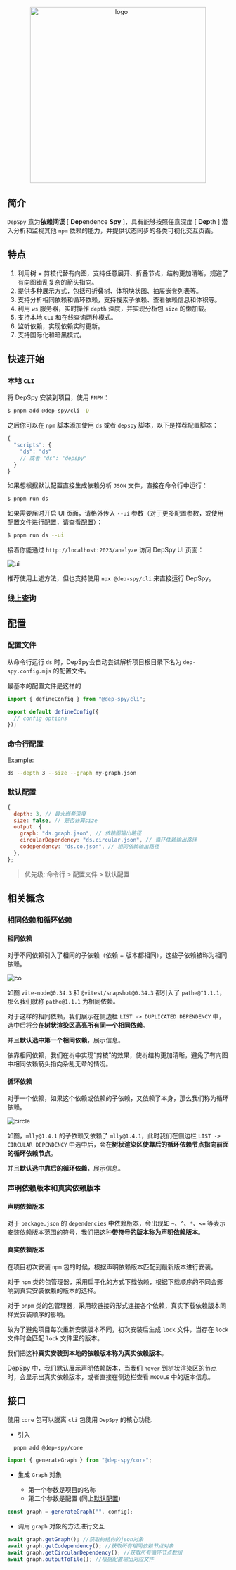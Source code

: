 <p align="center">
  <img src="https://cheerioinf-img.oss-cn-beijing.aliyuncs.com/img/logo_light_small.svg" alt="logo" width="400" />
</ p>

## 简介

`DepSpy` 意为**依赖间谍** [ **Dep**endence **Spy** ]，具有能够按照任意深度 [ **Dep**th ] 潜入分析和监视其他 `npm` 依赖的能力，并提供状态同步的各类可视化交互页面。

## 特点

1. 利用树 + 剪枝代替有向图，支持任意展开、折叠节点，结构更加清晰，规避了有向图错乱复杂的箭头指向。
2. 提供多种展示方式，包括可折叠树、体积块状图、抽屉嵌套列表等。
3. 支持分析相同依赖和循环依赖，支持搜索子依赖、查看依赖信息和体积等。
4. 利用 `ws` 服务器，实时操作 `depth` 深度，并实现分析包 `size` 的懒加载。
5. 支持本地 `CLI` 和在线查询两种模式。
6. 监听依赖，实现依赖实时更新。
7. 支持国际化和暗黑模式。

## 快速开始

### 本地 `CLI`

将 DepSpy 安装到项目，使用 `PNPM`：

```bash
$ pnpm add @dep-spy/cli -D
```

之后你可以在 `npm` 脚本添加使用 `ds` 或者 `depspy` 脚本，以下是推荐配置脚本：

```js
{
  "scripts": {
    "ds": "ds"
    // 或者 "ds": "depspy"
  }
}
```

如果想根据默认配置直接生成依赖分析 `JSON` 文件，直接在命令行中运行：

```bash
$ pnpm run ds
```

如果需要届时开启 UI 页面，请格外传入 `--ui` 参数（对于更多配置参数，或使用配置文件进行配置，请查看[配置](#配置)）：

```bash
$ pnpm run ds --ui
```

接着你能通过 `http://localhost:2023/analyze` 访问 DepSpy UI 页面：

![ui](https://cheerioinf-img.oss-cn-beijing.aliyuncs.com/img/image-20230828225639712%202.png)

推荐使用上述方法，但也支持使用 `npx @dep-spy/cli` 来直接运行 DepSpy。

### 线上查询

## 配置

### 配置文件

从命令行运行 `ds` 时，DepSpy会自动尝试解析项目根目录下名为 `dep-spy.config.mjs` 的配置文件。

最基本的配置文件是这样的

```javascript
import { defineConfig } from "@dep-spy/cli";

export default defineConfig({
  // config options
});
```

### 命令行配置

Example:

```bash
ds --depth 3 --size --graph my-graph.json
```

### 默认配置

```javascript
{
  depth: 3, // 最大嵌套深度
  size: false, // 是否计算size
  output: {
    graph: "ds.graph.json", // 依赖图输出路径
    circularDependency: "ds.circular.json", // 循环依赖输出路径
    codependency: "ds.co.json", // 相同依赖输出路径
  },
};
```

> 优先级: 命令行 > 配置文件 > 默认配置

## 相关概念

### 相同依赖和循环依赖

#### 相同依赖

对于不同依赖引入了相同的子依赖（依赖 + 版本都相同），这些子依赖被称为相同依赖。

![co](https://cheerioinf-img.oss-cn-beijing.aliyuncs.com/img/image-20230828230956388.png)

如图 `vite-node@0.34.3` 和 `@vitest/snapshot@0.34.3` 都引入了 `pathe@^1.1.1`，那么我们就称 `pathe@1.1.1` 为相同依赖。

对于这样的相同依赖，我们展示在侧边栏 `LIST -> DUPLICATED DEPENDENCY` 中，选中后将会**在树状渲染区高亮所有同一个相同依赖**。

并且**默认选中第一个相同依赖**，展示信息。

依靠相同依赖，我们在树中实现“剪枝”的效果，使树结构更加清晰，避免了有向图中相同依赖箭头指向杂乱无章的情况。

#### 循环依赖

对于一个依赖，如果这个依赖或依赖的子依赖，又依赖了本身，那么我们称为循环依赖。

![circle](https://cheerioinf-img.oss-cn-beijing.aliyuncs.com/img/image-20230828231818539.png)

如图，`mlly@1.4.1` 的子依赖又依赖了 `mlly@1.4.1`，此时我们在侧边栏 `LIST -> CIRCULAR DEPENDENCY` 中选中后，会**在树状渲染区使靠后的循环依赖节点指向前面的循环依赖节点**。

并且**默认选中靠后的循环依赖**，展示信息。

### 声明依赖版本和真实依赖版本

#### 声明依赖版本

对于 `package.json` 的 `dependencies` 中依赖版本，会出现如 `~`、`^`、`*`、`<=` 等表示安装依赖版本范围的符号，我们把这种**带符号的版本称为声明依赖版本**。

#### 真实依赖版本

在项目初次安装 `npm` 包的时候，根据声明依赖版本匹配到最新版本进行安装。

对于 `npm` 类的包管理器，采用扁平化的方式下载依赖，根据下载顺序的不同会影响到真实安装依赖的版本的选择。

对于 `pnpm` 类的包管理器，采用软链接的形式连接各个依赖，真实下载依赖版本同样受安装顺序的影响。

故为了避免项目每次重新安装版本不同，初次安装后生成 `lock` 文件，当存在 `lock` 文件时会匹配 `lock` 文件里的版本。

我们把这种**真实安装到本地的依赖版本称为真实依赖版本**。

DepSpy 中，我们默认展示声明依赖版本，当我们 `hover` 到树状渲染区的节点时，会显示出真实依赖版本，或者直接在侧边栏查看 `MODULE` 中的版本信息。

## 接口

使用 `core` 包可以脱离 `cli` 包使用 `DepSpy` 的核心功能.

- 引入

```bash
  pnpm add @dep-spy/core
```

```javascript
import { generateGraph } from "@dep-spy/core";
```

- 生成 `Graph` 对象

  - 第一个参数是项目的名称
  - 第二个参数是配置 (同上[默认配置](#默认配置))

```javascript
const graph = generateGraph("", config);
```

- 调用 `graph` 对象的方法进行交互

```javascript
await graph.getGraph(); //获取树结构的json对象
await graph.getCodependency(); //获取所有相同依赖节点对象
await graph.getCircularDependency(); //获取所有循环节点数组
await graph.outputToFile(); //根据配置输出对应文件
```
